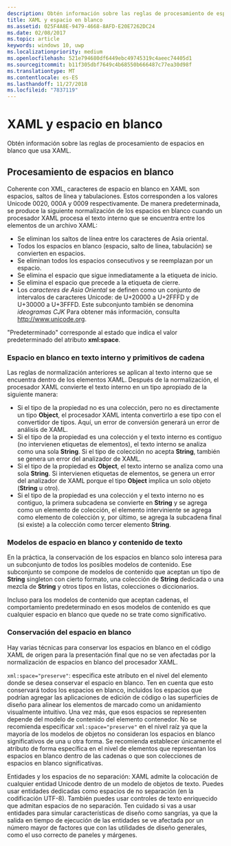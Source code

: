 ```yaml
---
description: Obtén información sobre las reglas de procesamiento de espacios en blanco que usa XAML.
title: XAML y espacio en blanco
ms.assetid: 025F4A8E-9479-4668-8AFD-E20E7262DC24
ms.date: 02/08/2017
ms.topic: article
keywords: windows 10, uwp
ms.localizationpriority: medium
ms.openlocfilehash: 521e794680df6449ebc49745319c4aeec74405d1
ms.sourcegitcommit: b11f305dbf7649c4b68550b666487c77ea30d98f
ms.translationtype: MT
ms.contentlocale: es-ES
ms.lasthandoff: 11/27/2018
ms.locfileid: "7837119"
---
```

# <a name="xaml-and-whitespace"></a>XAML y espacio en blanco


Obtén información sobre las reglas de procesamiento de espacios en blanco que usa XAML.

## <a name="whitespace-processing"></a>Procesamiento de espacios en blanco

Coherente con XML, caracteres de espacio en blanco en XAML son espacios, saltos de línea y tabulaciones. Estos corresponden a los valores Unicode 0020, 000A y 0009 respectivamente. De manera predeterminada, se produce la siguiente normalización de los espacios en blanco cuando un procesador XAML procesa el texto interno que se encuentra entre los elementos de un archivo XAML:

-   Se eliminan los saltos de línea entre los caracteres de Asia oriental.
-   Todos los espacios en blanco (espacio, salto de línea, tabulación) se convierten en espacios.
-   Se eliminan todos los espacios consecutivos y se reemplazan por un espacio.
-   Se elimina el espacio que sigue inmediatamente a la etiqueta de inicio.
-   Se elimina el espacio que precede a la etiqueta de cierre.
-   Los *caracteres de Asia Oriental* se definen como un conjunto de intervalos de caracteres Unicode: de U+20000 a U+2FFFD y de U+30000 a U+3FFFD. Este subconjunto también se denomina *ideogramas CJK* Para obtener más información, consulta http://www.unicode.org.

"Predeterminado" corresponde al estado que indica el valor predeterminado del atributo **xml:space**.

### <a name="whitespace-in-inner-text-and-string-primitives"></a>Espacio en blanco en texto interno y primitivos de cadena

Las reglas de normalización anteriores se aplican al texto interno que se encuentra dentro de los elementos XAML. Después de la normalización, el procesador XAML convierte el texto interno en un tipo apropiado de la siguiente manera:

-   Si el tipo de la propiedad no es una colección, pero no es directamente un tipo **Object**, el procesador XAML intenta convertirlo a ese tipo con el convertidor de tipos. Aquí, un error de conversión generará un error de análisis de XAML.
-   Si el tipo de la propiedad es una colección y el texto interno es contiguo (no intervienen etiquetas de elementos), el texto interno se analiza como una sola **String**. Si el tipo de colección no acepta **String**, también se genera un error del analizador de XAML.
-   Si el tipo de la propiedad es **Object**, el texto interno se analiza como una sola **String**. Si intervienen etiquetas de elementos, se genera un error del analizador de XAML porque el tipo **Object** implica un solo objeto (**String** u otro).
-   Si el tipo de la propiedad es una colección y el texto interno no es contiguo, la primera subcadena se convierte en **String** y se agrega como un elemento de colección, el elemento interviniente se agrega como elemento de colección y, por último, se agrega la subcadena final (si existe) a la colección como tercer elemento **String**.

### <a name="whitespace-and-text-content-models"></a>Modelos de espacio en blanco y contenido de texto

En la práctica, la conservación de los espacios en blanco solo interesa para un subconjunto de todos los posibles modelos de contenido. Ese subconjunto se compone de modelos de contenido que aceptan un tipo de **String** singleton con cierto formato, una colección de **String** dedicada o una mezcla de **String** y otros tipos en listas, colecciones o diccionarios.

Incluso para los modelos de contenido que aceptan cadenas, el comportamiento predeterminado en esos modelos de contenido es que cualquier espacio en blanco que quede no se trate como significativo.

### <a name="preserving-whitespace"></a>Conservación del espacio en blanco

Hay varias técnicas para conservar los espacios en blanco en el código XAML de origen para la presentación final que no se ven afectadas por la normalización de espacios en blanco del procesador XAML.

`xml:space="preserve"`: especifica este atributo en el nivel del elemento donde se desea conservar el espacio en blanco. Ten en cuenta que esto conservará todos los espacios en blanco, incluidos los espacios que podrían agregar las aplicaciones de edición de código o las superficies de diseño para alinear los elementos de marcado como un anidamiento visualmente intuitivo. Una vez más, que esos espacios se representen depende del modelo de contenido del elemento contenedor. No se recomienda especificar `xml:space="preserve"` en el nivel raíz ya que la mayoría de los modelos de objetos no consideran los espacios en blanco significativos de una u otra forma. Se recomienda establecer únicamente el atributo de forma específica en el nivel de elementos que representan los espacios en blanco dentro de las cadenas o que son colecciones de espacios en blanco significativas.

Entidades y los espacios de no separación: XAML admite la colocación de cualquier entidad Unicode dentro de un modelo de objetos de texto. Puedes usar entidades dedicadas como espacios de no separación (en la codificación UTF-8). También puedes usar controles de texto enriquecido que admitan espacios de no separación. Ten cuidado si vas a usar entidades para simular características de diseño como sangrías, ya que la salida en tiempo de ejecución de las entidades se ve afectada por un número mayor de factores que con las utilidades de diseño generales, como el uso correcto de paneles y márgenes.

